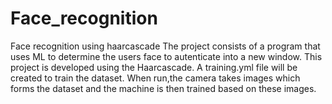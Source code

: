 # Face_recognition
Face recognition using haarcascade
The project consists of a program that uses ML to determine the users face to autenticate into a new window.
This project is developed using the Haarcascade. A training.yml file will be created to train the dataset.
When run,the camera takes images which forms the dataset and the machine is then trained based on these images.

